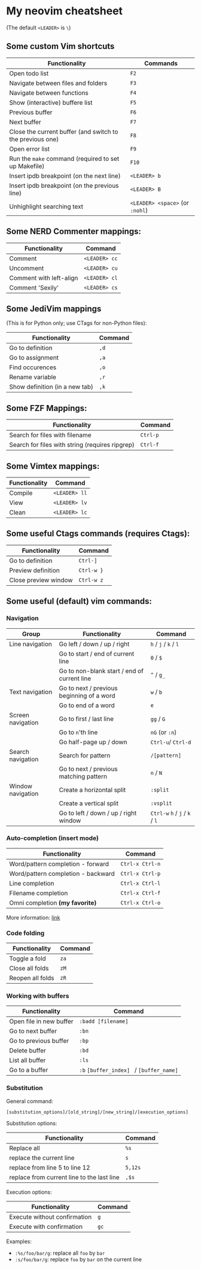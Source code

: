 # My neovim cheatsheet

(The default `<LEADER>` is `\`)

## Some custom Vim shortcuts

| Functionality                                             | Commands                        |
|-----------------------------------------------------------|---------------------------------|
| Open todo list                                            | `F2`                            |
| Navigate between files and folders                        | `F3`                            |
| Navigate between functions                                | `F4`                            |
| Show (interactive) buffere list                           | `F5`                            |
| Previous buffer                                           | `F6`                            |
| Next buffer                                               | `F7`                            |
| Close the current buffer (and switch to the previous one) | `F8`                            |
| Open error list                                           | `F9`                            |
| Run the `make` command (required to set up Makefile)      | `F10`                           |
| Insert ipdb breakpoint (on the next line)                 | `<LEADER> b`                    |
| Insert ipdb breakpoint (on the previous line)             | `<LEADER> B`                    |
| Unhighlight searching text                                | `<LEADER> <space>` (or `:nohl`) |

## Some NERD Commenter mappings:

| Functionality           | Command       |
| ----------------------- | ------------- |
| Comment                 | `<LEADER> cc` |
| Uncomment               | `<LEADER> cu` |
| Comment with left-align | `<LEADER> cl` |
| Comment 'Sexily'        | `<LEADER> cs` |

## Some JediVim mappings

(This is for Python only; use CTags for non-Python files):

| Functionality                  | Command |
| ------------------------------ | ------- |
| Go to definition               | `,d`    |
| Go to assignment               | `,a`    |
| Find occurences                | `,o`    |
| Rename variable                | `,r`    |
| Show definition (in a new tab) | `,k`    |

## Some FZF Mappings:

| Functionality                                   | Command  |
| ----------------------------------------------- | -------- |
| Search for files with filename                  | `Ctrl-p` |
| Search for files with string (requires ripgrep) | `Ctrl-f` |

## Some Vimtex mappings:

| Functionality | Command       |
| ------------- | ------------- |
| Compile       | `<LEADER> ll` |
| View          | `<LEADER> lv` |
| Clean         | `<LEADER> lc` |

## Some useful Ctags commands (requires Ctags):

| Functionality        | Command    |
| -------------------- | ---------- |
| Go to definition     | `Ctrl-]`   |
| Preview definition   | `Ctrl-w }` |
| Close preview window | `Ctrl-w z` |

## Some useful (default) vim commands:

### Navigation

| Group             | Functionality                               | Command                        |
|-------------------|---------------------------------------------|--------------------------------|
| Line navigation   | Go left / down / up / right                 | `h` / `j` / `k` / `l`          |
|                   | Go to start / end of current line           | `0` / `$`                      |
|                   | Go to non-blank start / end of current line | `^` / `g_`                     |
| Text navigation   | Go to next / previous beginning of a word   | `w` / `b`                      |
|                   | Go to end of a word                         | `e`                            |
| Screen navigation | Go to first / last line                     | `gg` / `G`                     |
|                   | Go to `n`'th line                           | `nG` (or `:n`)                 |
|                   | Go half-page up / down                      | `Ctrl-u`/ `Ctrl-d`             |
| Search navigation | Search for pattern                          | `/[pattern]`                   |
|                   | Go to next / previous matching pattern      | `n` / `N`                      |
| Window navigation | Create a horizontal split                   | `:split`                       |
|                   | Create a vertical split                     | `:vsplit`                      |
|                   | Go to left / down / up / right window       | `Ctrl-w` `h` / `j` / `k` / `l` |

### Auto-completion (insert mode)
| Functionality                      | Command         |
|------------------------------------|-----------------|
| Word/pattern completion - forward  | `Ctrl-x Ctrl-n` |
| Word/pattern completion - backward | `Ctrl-x Ctrl-p` |
| Line completion                    | `Ctrl-x Ctrl-l` |
| Filename completion                | `Ctrl-x Ctrl-f` |
| Omni completion **(my favorite)**  | `Ctrl-x Ctrl-o` |

More information: [link](https://www.thegeekstuff.com/2009/01/vi-and-vim-editor-5-awesome-examples-for-automatic-word-completion-using-ctrl-x-magic/)

### Code folding

| Functionality    | Command |
|------------------|---------|
| Toggle a fold    | `za`    |
| Close all folds  | `zM`    |
| Reopen all folds | `zR`    |

### Working with buffers

| Functionality           | Command                                  |
|-------------------------|------------------------------------------|
| Open file in new buffer | `:badd [filename]`                       |
| Go to next buffer       | `:bn`                                    |
| Go to previous buffer   | `:bp`                                    |
| Delete buffer           | `:bd`                                    |
| List all buffer         | `:ls`                                    |
| Go to a buffer          | `:b` `[buffer_index] ` / `[buffer_name]` |

### Substitution

General command:

`[substitution_options]/[old_string]/[new_string]/[execution_options]`

Substitution options:

| Functionality                              | Command |
|--------------------------------------------|---------|
| Replace all                                | `%s`    |
| replace the current line                   | `s`     |
| replace from line 5 to line 12             | `5,12s` |
| replace from current line to the last line | `,$s`   |

Execution options:

| Functionality                | Command |
|------------------------------|---------|
| Execute without confirmation | `g`     |
| Execute with confirmation    | `gc`    |

Examples:

- `:%s/foo/bar/g`: replace all `foo` by `bar`
- `:s/foo/bar/g`:  replace `foo` by `bar` on the current line
